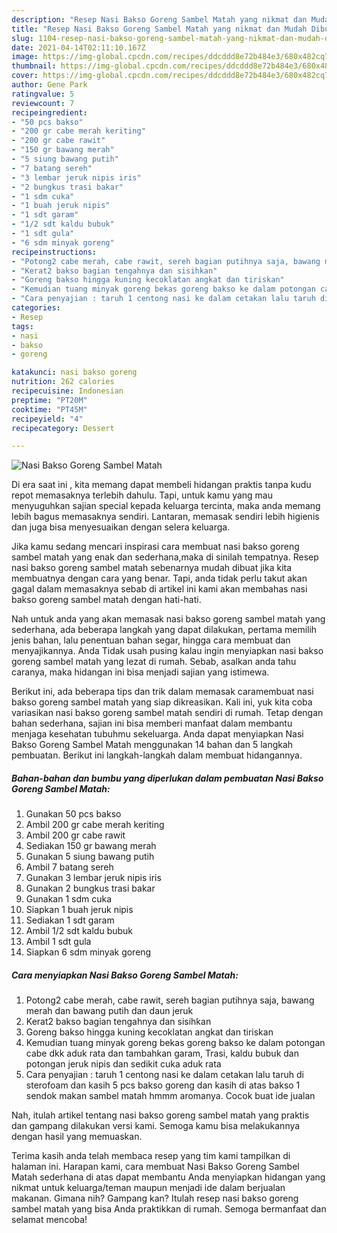 ```yaml
---
description: "Resep Nasi Bakso Goreng Sambel Matah yang nikmat dan Mudah Dibuat"
title: "Resep Nasi Bakso Goreng Sambel Matah yang nikmat dan Mudah Dibuat"
slug: 1104-resep-nasi-bakso-goreng-sambel-matah-yang-nikmat-dan-mudah-dibuat
date: 2021-04-14T02:11:10.167Z
image: https://img-global.cpcdn.com/recipes/ddcddd8e72b484e3/680x482cq70/nasi-bakso-goreng-sambel-matah-foto-resep-utama.jpg
thumbnail: https://img-global.cpcdn.com/recipes/ddcddd8e72b484e3/680x482cq70/nasi-bakso-goreng-sambel-matah-foto-resep-utama.jpg
cover: https://img-global.cpcdn.com/recipes/ddcddd8e72b484e3/680x482cq70/nasi-bakso-goreng-sambel-matah-foto-resep-utama.jpg
author: Gene Park
ratingvalue: 5
reviewcount: 7
recipeingredient:
- "50 pcs bakso"
- "200 gr cabe merah keriting"
- "200 gr cabe rawit"
- "150 gr bawang merah"
- "5 siung bawang putih"
- "7 batang sereh"
- "3 lembar jeruk nipis iris"
- "2 bungkus trasi bakar"
- "1 sdm cuka"
- "1 buah jeruk nipis"
- "1 sdt garam"
- "1/2 sdt kaldu bubuk"
- "1 sdt gula"
- "6 sdm minyak goreng"
recipeinstructions:
- "Potong2 cabe merah, cabe rawit, sereh bagian putihnya saja, bawang merah dan bawang putih dan daun jeruk"
- "Kerat2 bakso bagian tengahnya dan sisihkan"
- "Goreng bakso hingga kuning kecoklatan angkat dan tiriskan"
- "Kemudian tuang minyak goreng bekas goreng bakso ke dalam potongan cabe dkk aduk rata dan tambahkan garam, Trasi, kaldu bubuk dan potongan jeruk nipis dan sedikit cuka aduk rata"
- "Cara penyajian : taruh 1 centong nasi ke dalam cetakan lalu taruh di sterofoam dan kasih 5 pcs bakso goreng dan kasih di atas bakso 1 sendok makan sambel matah hmmm aromanya. Cocok buat ide jualan"
categories:
- Resep
tags:
- nasi
- bakso
- goreng

katakunci: nasi bakso goreng 
nutrition: 262 calories
recipecuisine: Indonesian
preptime: "PT20M"
cooktime: "PT45M"
recipeyield: "4"
recipecategory: Dessert

---
```



![Nasi Bakso Goreng Sambel Matah](https://img-global.cpcdn.com/recipes/ddcddd8e72b484e3/680x482cq70/nasi-bakso-goreng-sambel-matah-foto-resep-utama.jpg)

Di era  saat ini , kita memang dapat membeli hidangan praktis tanpa kudu repot memasaknya terlebih dahulu. Tapi, untuk kamu yang mau menyuguhkan sajian special kepada keluarga tercinta, maka anda memang lebih bagus memasaknya sendiri. Lantaran, memasak sendiri lebih higienis dan juga bisa menyesuaikan dengan selera keluarga.

Jika kamu sedang mencari inspirasi cara membuat nasi bakso goreng sambel matah yang enak dan sederhana,maka di sinilah tempatnya. Resep nasi bakso goreng sambel matah  sebenarnya mudah dibuat jika kita membuatnya dengan cara yang benar. Tapi, anda tidak perlu takut akan gagal dalam memasaknya 
sebab di artikel ini kami akan membahas nasi bakso goreng sambel matah dengan hati-hati.  



Nah untuk anda yang akan memasak nasi bakso goreng sambel matah yang sederhana, ada beberapa langkah yang dapat dilakukan, pertama memilih jenis bahan, lalu penentuan bahan segar, hingga cara membuat dan menyajikannya. Anda Tidak usah pusing kalau ingin menyiapkan nasi bakso goreng sambel matah yang lezat di rumah. Sebab, asalkan anda  tahu caranya, maka hidangan ini bisa menjadi sajian yang istimewa.

Berikut ini, ada beberapa tips dan trik dalam memasak caramembuat nasi bakso goreng sambel matah yang siap dikreasikan. Kali ini, yuk kita coba variasikan nasi bakso goreng sambel matah sendiri di rumah. Tetap dengan bahan sederhana, sajian ini bisa memberi manfaat dalam membantu menjaga kesehatan tubuhmu sekeluarga. Anda dapat menyiapkan Nasi Bakso Goreng Sambel Matah menggunakan 14 bahan dan 5 langkah pembuatan. Berikut ini langkah-langkah dalam membuat hidangannya.

<!--inarticleads1-->

##### Bahan-bahan dan bumbu yang diperlukan dalam pembuatan Nasi Bakso Goreng Sambel Matah:

1. Gunakan 50 pcs bakso
1. Ambil 200 gr cabe merah keriting
1. Ambil 200 gr cabe rawit
1. Sediakan 150 gr bawang merah
1. Gunakan 5 siung bawang putih
1. Ambil 7 batang sereh
1. Gunakan 3 lembar jeruk nipis iris
1. Gunakan 2 bungkus trasi bakar
1. Gunakan 1 sdm cuka
1. Siapkan 1 buah jeruk nipis
1. Sediakan 1 sdt garam
1. Ambil 1/2 sdt kaldu bubuk
1. Ambil 1 sdt gula
1. Siapkan 6 sdm minyak goreng




<!--inarticleads2-->

##### Cara menyiapkan Nasi Bakso Goreng Sambel Matah:

1. Potong2 cabe merah, cabe rawit, sereh bagian putihnya saja, bawang merah dan bawang putih dan daun jeruk
1. Kerat2 bakso bagian tengahnya dan sisihkan
1. Goreng bakso hingga kuning kecoklatan angkat dan tiriskan
1. Kemudian tuang minyak goreng bekas goreng bakso ke dalam potongan cabe dkk aduk rata dan tambahkan garam, Trasi, kaldu bubuk dan potongan jeruk nipis dan sedikit cuka aduk rata
1. Cara penyajian : taruh 1 centong nasi ke dalam cetakan lalu taruh di sterofoam dan kasih 5 pcs bakso goreng dan kasih di atas bakso 1 sendok makan sambel matah hmmm aromanya. Cocok buat ide jualan




Nah, itulah artikel tentang  nasi bakso goreng sambel matah  yang praktis dan gampang dilakukan versi kami. Semoga kamu bisa melakukannya dengan hasil yang memuaskan. 

Terima kasih anda telah membaca resep yang tim kami tampilkan di halaman ini. Harapan kami, cara membuat  Nasi Bakso Goreng Sambel Matah sederhana di atas dapat membantu Anda menyiapkan hidangan yang nikmat untuk keluarga/teman maupun menjadi ide dalam berjualan makanan. Gimana nih? Gampang kan? Itulah resep nasi bakso goreng sambel matah yang bisa Anda praktikkan di rumah. Semoga bermanfaat dan selamat mencoba!

